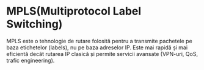 # MPLS(Multiprotocol Label Switching)
MPLS este o tehnologie de rutare folosită pentru a transmite pachetele pe baza etichetelor (labels), nu pe baza adreselor IP.
Este mai rapidă și mai eficientă decât rutarea IP clasică și permite servicii avansate (VPN-uri, QoS, trafic engineering).
